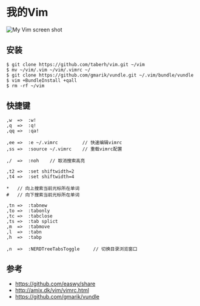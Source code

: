 # 我的Vim

![My Vim screen shot](https://raw.github.com/taberh/vim/master/vim.png)

## 安装

    $ git clone https://github.com/taberh/vim.git ~/vim
    $ mv ~/vim/.vim ~/vim/.vimrc ~/
    $ git clone https://github.com/gmarik/vundle.git ~/.vim/bundle/vundle
    $ vim +BundleInstall +qall
    $ rm -rf ~/vim

## 快捷键

    ,w  =>  :w!
    ,q  =>  :q!
    ,qq =>  :qa!

    ,ee =>  :e ~/.vimrc         // 快速编辑vimrc
    ,ss =>  :source ~/.vimrc    // 重载vimrc配置

    ,/  =>  :noh    // 取消搜索高亮

    ,t2 =>  :set shiftwidth=2   
    ,t4 =>  :set shiftwidth=4

    *   // 向上搜索当前光标所在单词  
    #   // 向下搜索当前光标所在单词

    ,tn =>  :tabnew
    ,to =>  :tabonly
    ,tc =>  :tabclose
    ,ts =>  :tab splict
    ,m  =>  :tabmove
    ,l  =>  :tabn
    ,h  =>  :tabp

    ,n  =>  :NERDTreeTabsToggle     // 切换目录浏览窗口

## 参考

* <https://github.com/easwy/share>
* <http://amix.dk/vim/vimrc.html>
* <https://github.com/gmarik/vundle>
